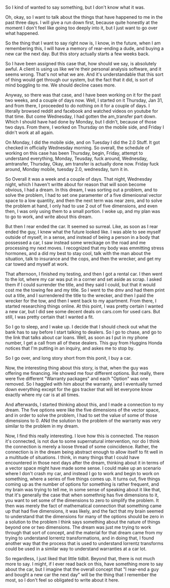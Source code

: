 So I kind of wanted to say something, but I don't know what it was.

Oh, okay, so I want to talk about the things that have happened to me in the
past three days. I will give a run down first, because quite honestly at the
moment I don't feel like going too deeply into it, but I just want to go over
what happened.

So the thing that I want to say right now is, I know, in the future, when I am
remembering this, I will have a memory of rear-ending a dude, and buying a new
car the next day. But this story actually starts a few weeks back.

So I have been assigned this case that, how should we say, is absolutely awful.
A client is using us like we're their personal analysis software, and it seems
wrong. That's not what we are. And it's understandable that this sort of thing
would get through our system, but the fact that it did, is sort of mind
boggling to me. We should decline cases more.

Anyway, so there was that case, and I have been working on it for the past two
weeks, and a couple of days now. Well, I started on it Thursday, Jan 31, and
from there, I proceeded to do nothing on it for a couple of days. I literally
browsed reddit and facebook and watched videos on youtube for that time. But
come Wednesday, I had gotten the am_transfer part down. Which I should have had
done by Monday, but I didn't, because of those two days. From there, I worked
on Thursday on the mobile side, and Friday I didn't work at all again.

On Monday, I did the mobile side, and on Tuesday I did the 2.0 Stuff. It got
checked in officially Wednesday morning. So overall, the schedule of working on
this case has been Thursday, begin, Friday, attempt to understand everything,
Monday, Teusday, fuck around, Wednesday, amtransfer, Thursday, Okay, am
transfer is actually done now. Friday fuck around, Monday mobile, tuesday 2.0,
wednesday, turn it in.

So Overall it was a week and a couple of days. That night, Wednesday night,
which I haven't writte about for reason that will soon become obvious, I had a
dream. In this dream, I was sorting out a problem, and to solve the problem, I
had to set one paramenter of a five dimeniosnal vector space to a low quantity,
and then the next term was near zero, and to solve the problem at hand, I only
had to use 2 out of five dimensions, and even then, I was only using them to a
small portion. I woke up, and my plan was to go to work, and write about this
dream.

But then I rear ended the car. It seemed so surreal. Like, as soon as I rear
ended the guy, I knew what the future looked like. I was able to see myself
outside of myself, in a sense, and instead of being a person in a body that
possessed a car, I saw instead some wreckage on the road and me processing my
next moves. I recognized that my body was emmitting stress hormones, and a did
my best to stay cool, talk with the man about the situation, talk to insurance
and the cops, and then the wrecker, and get my car towed and myself at work.

That afternoon, I finished my testing, and then I got a rental car. I then went
to the lot, where my car was put in a corner and set aside as scrap. I asked
them if I could surrender the title, and they said I could, but that it would
cost me the towing fee and my title. So I went to the dmv and had them print
out a title, and I surrendered the title to the wrecker, and then I paid the
wrecker for the tow, and then I went back to my apartment. From there, I
started researching things online. At this point, I was pretty certain I wanted
a new car, but I did see some decent deals on cars.com for used cars. But
still, I was pretty certain that I wanted a fit.

So I go to sleep, and I wake up. I decide that I should check out what the bank
has to say before I start talking to dealers. So I go to chase, and go to the
link that talks about car loans. Well, as soon as I put in my phone number, I
get a call from all of these dealers. This guy from Huggins Honda notices that
I'm putting in an inquiry, and askes me to stop by.

So I go over, and long story short from this ponit, I buy a car.

Now, the interesting thing about this story, is that, when the guy was offering
me financing. He showed me four different options. But really, there were five
different "Warranty packages" and each "Option" was one removed. So I haggled
with him about the warranty, and I eventually turned down everything except for
the gps tracker that will let everyone know exactly where my car is at all
times.

And afterwards, I started thinking about this, and I made a connection to my
dream. The five options were like the five dimensions of the vector space, and
in order to solve the problem, I had to set the value of some of those
dimensions to 0. ANd the solution to the problem of the warranty was very
similar to the problem in my dream.

Now, I find this really interesting. I love how this is connected. The reason
it's connected, is not due to some supernatural intervention, nor do I think
the connection is merely a loose thread of some coincidence. Rather, the
connection is in the dream being abstract enough to allow itself to fit well in
a multitude of situations. I think, in many things that I could have
encountered in those next days after the dream, thinking about it in terms of a
vector space might have made some sense. I could make up an scenario where I
don't crash my car, and instead I go to work and begin to work on something,
where a series of five things comes up. It turns out, five things coming up as
the number of options for something is rather frequent, and my brain was trying
to tell me, in some sense of speaking about it like that, that it's generally
the case that when somethnig has five dimensions to it, you want to set some of
the dimensions to zero to simplify the problem. It then was merely the fact of
mathematical connection that something came up that had five dimensions, it was
likely, and the fact that my brain seemed to understand that the dimensions for
many of the options should be zero in a solution to the problem I think says
something about the nature of things beyond one or two dimensions. The dream
was just me trying to work through that sort of concept, and the material for
that dream came from my trying to understand lorrentz transformations, and in
doing that, I found another way that the process that is used to understand
lorrentz transforms could be used in a similar way to understand warranties at
a car lot.

So regardless, I just liked that little tidbit. Beyond that, there is not much
more to say. I might, if I ever read back on this, have something more to say
about the car, but I imagine that the overall concept that "I rear-end a guy
and bought a new car the next day" will be the thing that I remember the most,
so I don't feel so obligated to write about it here.
